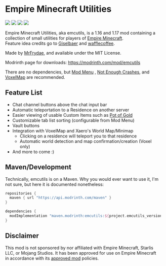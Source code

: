 # Empire Minecraft Utilities

[![](https://waffle.coffee/modrinth/emcutils/downloads?style=flat-square)](https://modrinth.com/mod/emcutils)
![](https://tokei.rs/b1/github/wafflecoffee/Empire-Minecraft-Utilities?category=code)
![](https://tokei.rs/b1/github/wafflecoffee/Empire-Minecraft-Utilities?category=files)
![](https://img.shields.io/badge/environment-client-1976d2)

Empire Minecraft Utilities, aka emcutils, is a 1.16 and 1.17 mod containing a collection of small utilities for players
of [Empire Minecraft](https://ref.emc.gs/GreenMeanie).  
Feature idea credits go to [Giselbaer](https://u.emc.gs/Giselbaer) and [wafflecoffee](https://u.emc.gs/wafflecoffee).

Made by [MrFrydae](https://u.emc.gs/GreenMeanie), and available under the MIT License.

Modrinth page for downloads: https://modrinth.com/mod/emcutils

There are no dependencies, but [Mod Menu](https://modrinth.com/mod/modmenu)
, [Not Enough Crashes](https://modrinth.com/mod/notenoughcrashes),
and [VoxelMap](https://www.curseforge.com/minecraft/mc-mods/voxelmap) are recommended.

## Feature List

* Chat channel buttons above the chat input bar
* Automatic teleportation to a Residence on another server
* Easier viewing of usable Custom Items such as [Pot of Gold](https://wiki.emc.gs/pot-of-gold)
* Customizable tab list sorting (configurable from Mod Menu)
* Vault buttons
* Integration with VoxelMap and Xaero's World Map/Minimap
  * Clicking on a residence will teleport you to that residence
  * Automatic world detection and map confirmation/creation (Voxel only)
* And more to come :)

## Maven/Development

Technically, emcutils is on a Maven. Why you would ever want to use it, I'm not sure, but here it is documented
nonetheless:

```groovy
repositories {
  maven { url "https://api.modrinth.com/maven" }
}

dependencies {
  modImplementation "maven.modrinth:emcutils:${project.emcutils_version}"
}
```

## Disclaimer

This mod is not sponsored by nor affiliated with Empire Minecraft, Starlis LLC, or Mojang Studios. It has been approved
for use on Empire Minecraft in accordance with its [approved mod](https://mods.emc.gs) policies.
